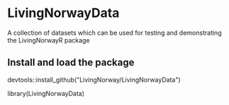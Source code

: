 # LivingNorwayData

A collection of datasets which can be used for testing and demonstrating the LivingNorwayR package

## Install and load the package

devtools::install_github("LivingNorway/LivingNorwayData")

library(LivingNorwayData)
